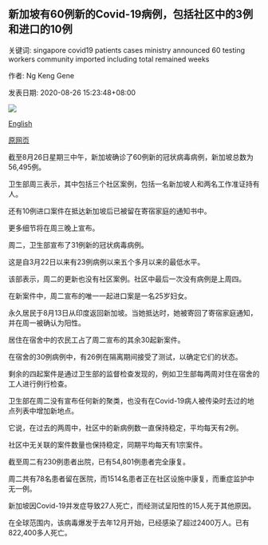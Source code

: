 ## 新加坡有60例新的Covid-19病例，包括社区中的3例和进口的10例

关键词: singapore covid19 patients cases ministry announced 60 testing workers community imported including total remained weeks

作者: Ng Keng Gene

发表日期: 2020-08-26 15:23:48+08:00

![](https://www.straitstimes.com/sites/default/files/styles/x_large/public/articles/2020/08/26/fhmoh260820.jpg?itok=XnxSuTpr)

[English](60%20new%20Covid-19%20cases%20in%20Singapore%2C%20including%203%20in%20the%20community%20and%2010%20imported.md)

[原网页](https://www.straitstimes.com/singapore/60-new-covid-19-cases-in-singapore-including-3-in-the-community-and-10-imported)

截至8月26日星期三中午，新加坡确诊了60例新的冠状病毒病例，新加坡总数为56,495例。

卫生部周三表示，其中包括三个社区案例，包括一名新加坡人和两名工作准证持有人。

还有10例进口案件在抵达新加坡后已被留在寄宿家庭的通知书中。

更多细节将在周三晚上宣布。

周二，卫生部宣布了31例新的冠状病毒病例。

这是自3月22日以来有23例病例以来五个多月以来的最低水平。

该部表示，周二的更新也没有社区案例。社区中最后一次没有病例是上周四。

在新案件中，周二宣布的唯一一起进口案是一名25岁妇女。

永久居民于8月13日从印度返回新加坡。当她抵达时，她被寄回了寄宿家庭通知，并在周一被确认为阳性。

居住在宿舍中的农民工占了周二宣布的其余30起新案件。

在宿舍的30例病例中，有26例在隔离期间接受了测试，以确定它们的状态。

剩余的四起案件是通过卫生部的监督检查发现的，例如卫生部每两周对住在宿舍的工人进行例行检查。

卫生部在周二没有宣布任何新的聚类，也没有在Covid-19病人被传染时去过的地点列表中增加新地点。

它说，在过去的两周中，社区中的新病例数一直保持稳定，平均每天有2例。

社区中无关联的案件数量也保持稳定，同期平均每天有1宗案件。

截至周二有230例患者出院，已有54,801例患者完全康复。

周二共有78名患者留在医院，而1514名患者正在社区设施中康复，而重症监护中无一例。

新加坡因Covid-19并发症导致27人死亡，而经测试呈阳性的15人死于其他原因。

在全球范围内，该病毒爆发于去年12月开始，已经感染了超过2400万人。已有822,400多人死亡。